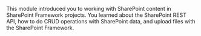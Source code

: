 This module introduced you to working with SharePoint content in SharePoint Framework projects. You learned about the SharePoint REST API, how to do CRUD operations with SharePoint data, and upload files with the SharePoint Framework.
